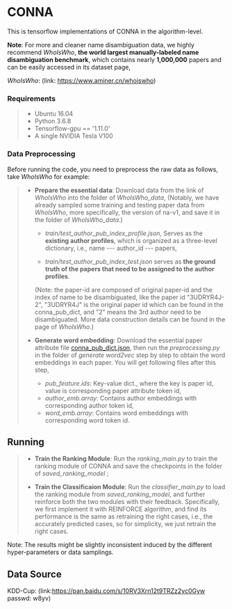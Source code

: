 # CONNA

This is tensorflow implementations of CONNA in the algorithm-level.



**Note**: For more and cleaner name disambiguation data, we highly recommend *WhoIsWho*, **the world largest manually-labeled name disambiguation benchmark**, which contains nearly **1,000,000** papers and can be easily accessed in its dataset page, 

*WhoIsWho*: (link: https://www.aminer.cn/whoiswho)



### Requirements

>- Ubuntu 16.04
>- Python 3.6.8
>- Tensorflow-gpu == '1.11.0'
>- A single NVIDIA Tesla V100



### Data Preprocessing

Before running the code, you need to  preprocess the raw data as follows, take *WhoIsWho* for example:

>+ **Prepare the essential data**: Download data from the link of *WhoIsWho* into the folder of *WhoIsWho_data*, (Notably, we have already sampled some training and testing paper data from *WhoIsWho*, more specifically, the version of na-v1, and save it in the folder of *WhoIsWho_data*.) 
>
>   + *train/test_author_pub_index_profile.json*, Serves as the **existing author profiles**, which is organized as a three-level dictionary, i.e., name --- author_id --- papers,
>
>   + *train/test_author_pub_index_test.json* serves as **the ground truth of the papers that need to be assigned to the author profiles**.
>
>    (Note: the paper-id are composed of original paper-id and the index of name to be disambiguated, like the paper id "3UDRYR4J-2", "3UDRYR4J" is the original paper id which can be found in the conna_pub_dict, and "2" means the 3rd author need to be disambiguated. More data construction details can be found in the page of *WhoIsWho*.) 
>
>
>
>+ **Generate word embedding**:  Download the essential paper attribute file [conna_pub_dict.json](https://lfs.aminer.cn/misc/ND-data/conna_pub_dict.json), then run the *preprocessing.py* in the folder of *generate word2vec* step by step to obtain the word embeddings in each paper. You will get following files after this step,
>     + *pub_feature.ids*: Key-value dict., where the key is paper id, value is corresponding paper attribute token id,
>     + *author_emb.array*: Contains author embeddings with corresponding author token id,
>     + *word_emb.array*: Contains word embeddings with corresponding word token id.
>



## Running

>+ **Train the Ranking Module**: Run the *ranking_main.py* to train the ranking module of CONNA and save the checkpoints in the folder of *saved_ranking_model* ; 
>
> 
>
>+ **Train the Classificaion Module**: Run the *classifier_main.py* to load the ranking module from *saved_ranking_model*, and further reinforce both the two modules with their feedback. Specifically,  we first implement it with REINFORCE algorithm, and find its performance is the same as retraining the right cases, i.e., the accurately predicted cases, so for simplicity, we just retrain the right cases.



Note: The results might be slightly inconsistent induced by the different hyper-parameters or data samplings.



## Data Source

KDD-Cup: (link:https://pan.baidu.com/s/10RV3Xrn12t9TRZz2yc0Gyw  passwd: w8yv)





